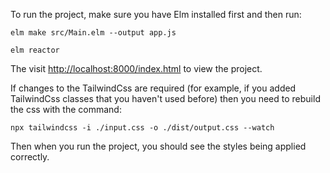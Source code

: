 To run the project, make sure you have Elm installed first and then run:

`elm make src/Main.elm --output app.js`

`elm reactor`

The visit [http://localhost:8000/index.html](http://localhost:8000/index.html) to view the project.

If changes to the TailwindCss are required (for example, if you added TailwindCss classes that you haven't used before) then you need to rebuild the css with the command:

`npx tailwindcss -i ./input.css -o ./dist/output.css --watch`

Then when you run the project, you should see the styles being applied correctly.